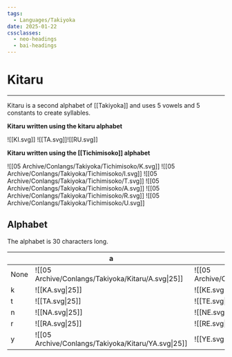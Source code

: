 ```yaml
---
tags:
  - Languages/Takiyoka
date: 2025-01-22
cssclasses:
  - neo-headings
  - bai-headings
---
```

# Kitaru

***
Kitaru is a second alphabet of [[Takiyoka]] and uses 5 vowels and 5 constants to create syllables.

**Kitaru written using the kitaru alphabet** 

![[KI.svg]] ![[TA.svg]]![[RU.svg]]

**Kitaru written using the [[Tichimisoko]] alphabet**

![[05 Archive/Conlangs/Takiyoka/Tichimisoko/K.svg]] ![[05 Archive/Conlangs/Takiyoka/Tichimisoko/I.svg]] ![[05 Archive/Conlangs/Takiyoka/Tichimisoko/T.svg]] ![[05 Archive/Conlangs/Takiyoka/Tichimisoko/A.svg]] ![[05 Archive/Conlangs/Takiyoka/Tichimisoko/R.svg]] ![[05 Archive/Conlangs/Takiyoka/Tichimisoko/U.svg]]

## Alphabet
The alphabet is 30 characters long.

|      | a                                                          | e                                                          | i                                                          | o                                                          | u                                                          |
| ---- | ---------------------------------------------------------- | ---------------------------------------------------------- | ---------------------------------------------------------- | ---------------------------------------------------------- | ---------------------------------------------------------- |
| None | ![[05 Archive/Conlangs/Takiyoka/Kitaru/A.svg\|25]] | ![[05 Archive/Conlangs/Takiyoka/Kitaru/E.svg\|25]] | ![[05 Archive/Conlangs/Takiyoka/Kitaru/I.svg\|25]] | ![[05 Archive/Conlangs/Takiyoka/Kitaru/O.svg\|25]] | ![[05 Archive/Conlangs/Takiyoka/Kitaru/U.svg\|25]] |
| k    | ![[KA.svg\|25]]                                            | ![[KE.svg\|25]]                                            | ![[KI.svg\|25]]                                            | ![[KO.svg\|25]]                                            | ![[KU.svg\|25]]                                            |
| t    | ![[TA.svg\|25]]                                            | ![[TE.svg\|25]]                                            | ![[TI.svg\|25]]                                            | ![[TO.svg\|25]]                                            | ![[TU.svg\|25]]                                            |
| n    | ![[NA.svg\|25]]                                            | ![[NE.svg\|25]]                                            | ![[NI.svg\|25]]                                            | ![[NO.svg\|25]]                                            | ![[NU.svg\|25]]                                            |
| r    | ![[RA.svg\|25]]                                            | ![[RE.svg\|25]]                                            | ![[RI.svg\|25]]                                            | ![[RO.svg\|25]]                                            | ![[RU.svg\|25]]                                            |
| y    | ![[05 Archive/Conlangs/Takiyoka/Kitaru/YA.svg\|25]]                                            | ![[YE.svg\|25]]                                            | ![[YI.svg\|25]]                                            | ![[05 Archive/Conlangs/Takiyoka/Kitaru/YO.svg\|25]]                                            | ![[05 Archive/Conlangs/Takiyoka/Kitaru/YU.svg\|25]]                                            |

